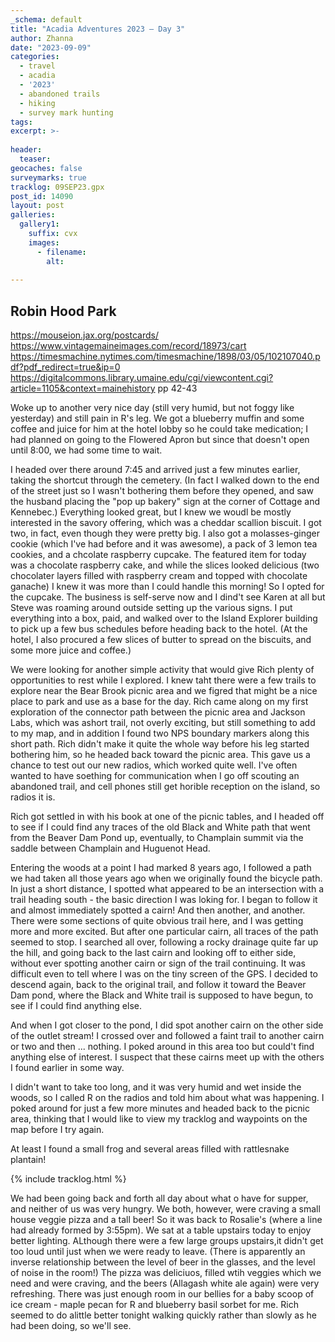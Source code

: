 ```yaml
---
_schema: default
title: "Acadia Adventures 2023 – Day 3"
author: Zhanna
date: "2023-09-09"
categories: 
  - travel
  - acadia
  - '2023'
  - abandoned trails
  - hiking
  - survey mark hunting
tags:
excerpt: >-
  
header:
  teaser:
geocaches: false
surveymarks: true
tracklog: 09SEP23.gpx
post_id: 14090
layout: post
galleries:
  gallery1:
    suffix: cvx
    images:
      - filename: 
        alt:
    
---
```


## Robin Hood Park
https://mouseion.jax.org/postcards/
https://www.vintagemaineimages.com/record/18973/cart
https://timesmachine.nytimes.com/timesmachine/1898/03/05/102107040.pdf?pdf_redirect=true&ip=0
https://digitalcommons.library.umaine.edu/cgi/viewcontent.cgi?article=1105&context=mainehistory pp 42-43


Woke up to another very nice day (still very humid, but not foggy like yesterday) and still pain in R's leg. We got a blueberry muffin and some coffee and juice for him at the hotel lobby so he could take medication; I had planned on going to the Flowered Apron but since that doesn't open until 8:00, we had some time to wait.

I headed over there around 7:45 and arrived just a few minutes earlier, taking the shortcut through the cemetery. (In fact I walked down to the end of the street just so I wasn't bothering them before they opened, and saw the husband placing the "pop up bakery" sign at the corner of Cottage and Kennebec.) Everything looked great, but I knew we woudl be mostly interested in the savory offering, which was a cheddar scallion biscuit. I got two, in fact, even though they were pretty big. I also got a molasses-ginger cookie (which I've had before and it was awesome), a pack of 3 lemon tea cookies, and a chcolate raspberry cupcake. The featured item for today was a chocolate raspberry cake, and while the slices looked delicious (two chocolater layers filled with raspberry cream and topped with chocolate ganache) I knew it was more than I could handle this morning! So I opted for the cupcake. The business is self-serve now and I dind't see Karen at all but Steve was roaming around outside setting up the various signs. I put everything into a box, paid, and walked over to the Island Explorer building to pick up a few bus schedules before heading back to the hotel. (At the hotel, I also procured a few slices of butter to spread on the biscuits, and some more juice and coffee.)

We were looking for another simple activity that would give Rich plenty of opportunities to rest while I explored. I knew taht there were a few trails to explore near the Bear Brook picnic area and we figred that might be a nice place to park and use as a base for the day. Rich came along on my first exploration of the connector path between the picnic area and Jackson Labs, which was ashort trail, not overly exciting, but still something to add to my map, and in addition I found two NPS boundary markers along this short path. Rich didn't make it quite the whole way before his leg started bothering him, so he headed back toward the picnic area. This gave us a chance to test out our new radios, which worked quite well. I've often wanted to have soething for communication when I go off scouting an abandoned trail, and cell phones still get horible reception on the island, so radios it is.

Rich got settled in with his book at one of the picnic tables, and I headed off to see if I could find any traces of the old Black and White path that went from the Beaver Dam Pond up, eventually, to Champlain summit via the saddle between Champlain and Huguenot Head.

Entering the woods at a point I had marked 8 years ago, I followed a path we had taken all those years ago when we originally found the bicycle path. In just a short distance, I spotted what appeared to be an intersection with a trail heading south - the basic direction I was loking for. I began to follow it and almost immediately spotted a cairn! And then another, and another. There were some sections of quite obvious trail here, and I was getting more and more excited. But after one particular cairn, all traces of the path seemed to stop. I searched all over, following a rocky drainage quite far up the hill, and going back to the last cairn and looking off to either side, without ever spotting another cairn or sign of the trail continuing. It was difficult even to tell where I was on the tiny screen of the GPS. I decided to descend again, back to the original trail, and follow it toward the Beaver Dam pond, where the Black and White trail is supposed to have begun, to see if I could find anything else. 

And when I got closer to the pond, I did spot another cairn on the other side of the outlet stream! I crossed over and followed a faint trail to another cairn or two and then ... nothing. I poked around in this area too but could't find anything else of interest. I suspect that these cairns meet up with the others I found earlier in some way.

I didn't want to take too long, and it was very humid and wet inside the woods, so I called R on the radios and told him about what was happening. I poked around for just a few more minutes and headed back to the picnic area, thinking that I would like to view my tracklog and waypoints on the map before I try again. 

At least I found a small frog and several areas filled with rattlesnake plantain!

{% include tracklog.html %}

We had been going back and forth all day about what o have for supper, and neither of us was very hungry. We both, however, were craving a small house veggie pizza and a tall beer! So it was back to Rosalie's (where a line had already formed by 3:55pm). We sat at a table upstairs today to enjoy better lighting. ALthough there were a few large groups upstairs,it didn't get too loud until just when we were ready to leave. (There is apparently an inverse relationship between the level of beer in the glasses, and the level of noise in the room!) The pizza was deliciuos, filled wtih veggies which we need and were craving, and the beers (Allagash white ale again) were very refreshing. There was just enough room in our bellies for a baby scoop of ice cream - maple pecan for R and blueberry basil sorbet for me. Rich seemed to do alittle better tonight walking quickly rather than slowly as he had been doing, so we'll see.

